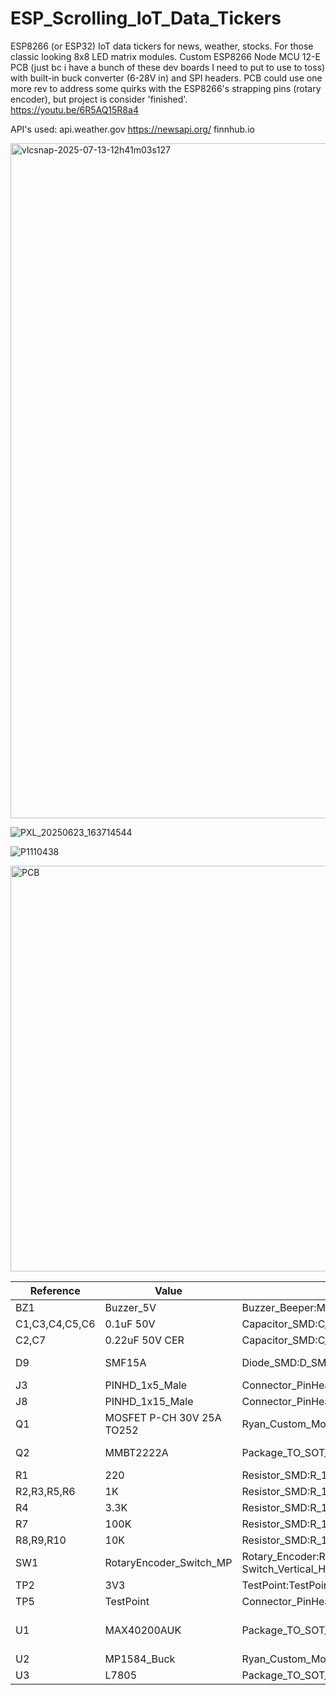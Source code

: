 # ESP_Scrolling_IoT_Data_Tickers
ESP8266 (or ESP32) IoT data tickers for news, weather, stocks. For those classic looking 8x8 LED matrix modules. Custom ESP8266 Node MCU 12-E PCB (just bc i have a bunch of these dev boards I need to put to use to toss) with built-in buck converter (6-28V in) and SPI headers. PCB could use one more rev to address some quirks with the ESP8266's strapping pins (rotary encoder), but project is consider 'finished'.  
https://youtu.be/6R5AQ15R8a4

API's used:
api.weather.gov
https://newsapi.org/
finnhub.io

<img width="1920" height="1080" alt="vlcsnap-2025-07-13-12h41m03s127" src="https://github.com/user-attachments/assets/b098f0cc-9393-42ed-935b-0f0a0a135597" />

![PXL_20250623_163714544](https://github.com/user-attachments/assets/e7ffc85a-02b7-469b-b387-6faad6f4ef6c)

![P1110438](https://github.com/user-attachments/assets/886af54f-24a8-4bbb-9fbd-8fce82c25473)

<img width="1432" height="649" alt="PCB" src="https://github.com/user-attachments/assets/aa618138-f004-412f-bd7a-feac1086d5c7" />

| Reference     | Value               | Footprint                                                                 | Qty | DigiKey P/N / Link                                                                 |
|--------------|---------------------|---------------------------------------------------------------------------|-----|-------------------------------------------------------------------------------------|
| BZ1          | Buzzer_5V           | Buzzer_Beeper:MagneticBuzzer_ProSignal_ABT-410-RC                         | 1   |                                                                                     |
| C1,C3,C4,C5,C6 | 0.1uF 50V          | Capacitor_SMD:C_1206_3216Metric                                          | 5   | [1276-1068-1-ND]        |
| C2,C7        | 0.22uF 50V CER      | Capacitor_SMD:C_1206_3216Metric                                           | 2   | [445-2283-1-ND]        |
| D9           | SMF15A              | Diode_SMD:D_SMF                                                           | 1   | [SMF15A-E3-08CT-ND]  |
| J3           | PINHD_1x5_Male      | Connector_PinHeader_2.54mm:PinHeader_1x05_P2.54mm_Vertical                | 1   |                                                                                     |
| J8           | PINHD_1x15_Male     | Connector_PinHeader_2.54mm:PinHeader_1x15_P2.54mm_Vertical                | 1   | [AliExpress](https://www.aliexpress.us/item/3256803424019097.html)                 |
| Q1           | MOSFET P-CH 30V 25A TO252 | Ryan_Custom_Modules:MOSFET_P-CH_30V_25A_TO252                       | 1   | [785-1106-1-ND]        |
| Q2           | MMBT2222A           | Package_TO_SOT_SMD:SOT-23                                                 | 1   | [MMBT2222ATPMSCT-ND] |
| R1           | 220                 | Resistor_SMD:R_1206_3216Metric                                            | 1   | [311-220FRCT-ND       |
| R2,R3,R5,R6  | 1K                  | Resistor_SMD:R_1206_3216Metric                                            | 4   | [311-1.00KFRCT-ND]   |
| R4           | 3.3K                | Resistor_SMD:R_1206_3216Metric                                            | 1   | [311-1.00KFRCT-ND]   |
| R7           | 100K                | Resistor_SMD:R_1206_3216Metric                                            | 1   | [311-100KFRCT-ND]       |
| R8,R9,R10    | 10K                 | Resistor_SMD:R_1206_3216Metric                                            | 3   | [311-10.0KFRCT-ND]    |
| SW1          | RotaryEncoder_Switch_MP | Rotary_Encoder:RotaryEncoder_Alps_EC11E-Switch_Vertical_H20mm         | 1   | [PEC11R-4220F-S0024-ND] |
| TP2          | 3V3                 | TestPoint:TestPoint_Pad_2.0x2.0mm                                         | 1   |                                                                                     |
| TP5          | TestPoint           | Connector_PinHeader_1.00mm:PinHeader_1x01_P1.00mm_Vertical                | 1   |                                                                                     |
| U1           | MAX40200AUK         | Package_TO_SOT_SMD:SOT-23-5                                               | 1   | [175-MAX40203AUK+TCT-ND] |
| U2           | MP1584_Buck         | Ryan_Custom_Modules:MP1584                                                | 1   | [AliExpress](https://www.aliexpress.us/item/3256806890547813.html)                 |
| U3           | L7805               | Package_TO_SOT_SMD:TO-252-2                                               | 1   | [497-7255-1-ND]         |




